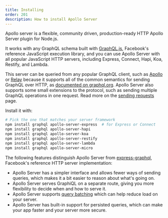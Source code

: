 ```yaml
---
title: Installing
order: 201
description: How to install Apollo Server
---
```


Apollo server is a flexible, community driven, production-ready HTTP Apollo Server plugin for Node.js.

It works with any GraphQL schema built with [GraphQL.js](https://github.com/graphql/graphql-js), Facebook's reference JavaScript execution library, and you can use Apollo Server with all popular JavaScript HTTP servers, including Express, Connect, Hapi, Koa, Restify, and Lambda.

This server can be queried from any popular GraphQL client, such as [Apollo](http://dev.apollodata.com) or [Relay](https://facebook.github.io/relay) because it supports all of the common semantics for sending GraphQL over HTTP, as [documented on graphql.org](http://graphql.org/learn/serving-over-http/). Apollo Server also supports some small extensions to the protocol, such as sending multiple GraphQL operations in one request. Read more on the [sending requests](/tools/apollo-server/requests.html) page.

Install it with:

```bash
# Pick the one that matches your server framework
npm install graphql apollo-server-express  # for Express or Connect
npm install graphql apollo-server-hapi
npm install graphql apollo-server-koa
npm install graphql apollo-server-restify
npm install graphql apollo-server-lambda
npm install graphql apollo-server-micro
```

The following features distinguish Apollo Server from [express-graphql](https://github.com/graphql/express-graphql), Facebook's reference HTTP server implementation:

- Apollo Server has a simpler interface and allows fewer ways of sending queries, which makes it a bit easier to reason about what's going on.
- Apollo Server serves GraphiQL on a separate route, giving you more flexibility to decide when and how to serve it.
- Apollo Server supports [query batching](https://medium.com/apollo-stack/query-batching-in-apollo-63acfd859862) which can help reduce load on your server.
- Apollo Server has built-in support for persisted queries, which can make your app faster and your server more secure.
